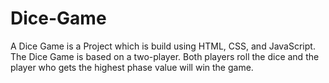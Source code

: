 # Dice-Game
A Dice Game is a Project which is build using HTML, CSS, and JavaScript. The Dice Game is based on a two-player. Both players roll the dice and the player who gets the highest phase value will win the game.
